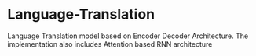# Language-Translation
Language Translation model based on Encoder Decoder Architecture. The implementation also includes Attention based RNN architecture
